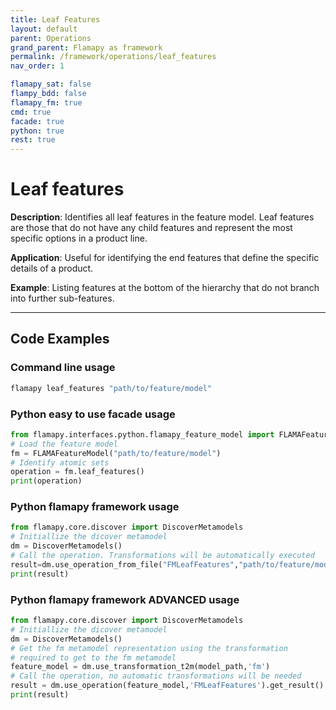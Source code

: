 ```yaml
---
title: Leaf Features
layout: default
parent: Operations
grand_parent: Flamapy as framework
permalink: /framework/operations/leaf_features
nav_order: 1

flamapy_sat: false
flampy_bdd: false
flamapy_fm: true
cmd: true
facade: true
python: true
rest: true
---
```


# Leaf features

**Description**: 
Identifies all leaf features in the feature model. Leaf features are those that do not have any child features and represent the most specific options in a product line.

**Application**: 
Useful for identifying the end features that define the specific details of a product.

**Example**: 
Listing features at the bottom of the hierarchy that do not branch into further sub-features.

---
## Code Examples

### Command line usage
```bash
flamapy leaf_features "path/to/feature/model"
```

### Python easy to use facade usage
```python
from flamapy.interfaces.python.flamapy_feature_model import FLAMAFeatureModel
# Load the feature model
fm = FLAMAFeatureModel("path/to/feature/model")
# Identify atomic sets
operation = fm.leaf_features()
print(operation)
```

### Python flamapy framework usage
```python
from flamapy.core.discover import DiscoverMetamodels
# Initiallize the dicover metamodel
dm = DiscoverMetamodels()
# Call the operation. Transformations will be automatically executed
result=dm.use_operation_from_file("FMLeafFeatures","path/to/feature/model")
print(result)
```
### Python flamapy framework **ADVANCED** usage
```python
from flamapy.core.discover import DiscoverMetamodels
# Initiallize the dicover metamodel
dm = DiscoverMetamodels()
# Get the fm metamodel representation using the transformation 
# required to get to the fm metamodel
feature_model = dm.use_transformation_t2m(model_path,'fm') 
# Call the operation, no automatic transformations will be needed
result = dm.use_operation(feature_model,'FMLeafFeatures').get_result()
print(result)
```
